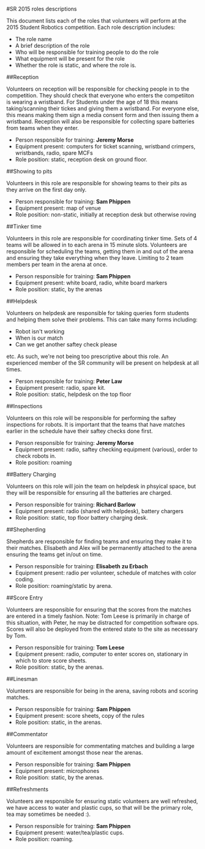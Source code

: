 #SR 2015 roles descriptions

This document lists each of the roles that volunteers will perform at the 2015
Student Robotics competition. Each role description includes:

* The role name
* A brief description of the role
* Who will be responsible for training people to do the role
* What equipment will be present for the role
* Whether the role is static, and where the role is.

##Reception

Volunteers on reception will be responsible for checking people in to the
competition. They should check that everyone who enters the competiiton is
wearing a wristband. For Students under the age of 18 this means
taking/scanning their tickes and giving them a wristband. For everyone else,
this means making them sign a media consent form and then issuing them a
wristband. Reception will also be responsible for collecting spare batteries
from teams when they enter.

* Person responsible for training: **Jeremy Morse**
* Equipment present: computers for ticket scanning, wristband crimpers,
                     wristbands, radio, spare MCFs
* Role position: static, reception desk on ground floor.

##Showing to pits

Volunteers in this role are responsible for showing teams to their pits as
they arrive on the first day only.

* Person responsible for training: **Sam Phippen**
* Equipment present: map of venue
* Role position: non-static, initially at reception desk but otherwise roving


##Tinker time

Volunteers in this role are responsible for coordinating tinker time. Sets of 4
teams will be allowed in to each arena in 15 minute slots. Volunteers are
responsible for scheduling the teams, getting them in and out of the arena and
ensuring they take everything when they leave. Limiting to 2 team members per
team in the arena at once.

* Person responsible for training: **Sam Phippen**
* Equipment present: white board, radio, white board markers
* Role position: static, by the arenas

##Helpdesk

Volunteers on helpdesk are responsible for taking queries form students and
helping them solve their problems. This can take many forms including:

* Robot isn't working
* When is our match
* Can we get another saftey check please

etc. As such, we're not being too prescriptive about this role. An experienced
member of the SR community will be present on helpdesk at all times.

* Person responsible for training: **Peter Law**
* Equipment present: radio, spare kit.
* Role position: static, helpdesk on the top floor

##Inspections

Volunteers on this role will be responsible for performing the saftey
inspections for robots. It is important that the teams that have matches
earlier in the schedule have their saftey checks done first.

* Person responsible for training: **Jeremy Morse**
* Equipment present: radio, saftey checking equipment (various), order to check
                     robots in.
* Role position: roaming

##Battery Charging

Volunteers on this role will join the team on helpdesk in phsyical space, but
they will be responsible for ensuring all the batteries are charged.

* Person responsible for training: **Richard Barlow**
* Equipment present: radio (shared with helpdesk), battery chargers
* Role position: static, top floor battery charging desk.

##Shepherding

Shepherds are responsible for finding teams and ensuring they make it to their
matches. Elisabeth and Alex will be permanently attached to the arena ensuring
the teams get in/out on time.

* Person responsible for training: **Elisabeth zu Erbach**
* Equipment present: radio per volunteer, schedule of matches with color coding.
* Role position: roaming/static by arena.

##Score Entry

Volunteers are responsible for ensuring that the scores from the matches are
entered in a timely fashion. Note: Tom Leese is primarily in charge of this
situation, with Peter, he may be distracted for competition software ops.
Scores will also be deployed from the entered state to the site as necessary by
Tom.

* Person responsible for training: **Tom Leese**
* Equipment present: radio, computer to enter scores on, stationary in which to
  store score sheets.
* Role position: static, by the arenas.

##Linesman

Volunteers are responsible for being in the arena, saving robots and scoring
matches.

* Person responsible for training: **Sam Phippen**
* Equipment present: score sheets, copy of the rules
* Role position: static, in the arenas.

##Commentator

Volunteers are responsible for commentating matches and building a large amount
of excitement amongst those near the arenas.

* Person responsible for training: **Sam Phippen**
* Equipment present: microphones
* Role position: static, by the arenas.

##Refreshments

Volunteers are responsible for ensuring static volunteers are well refreshed,
we have access to water and plastic cups, so that will be the primary role,
tea may sometimes be needed :).

* Person responsible for training: **Sam Phippen**
* Equipment present: water/tea/plastic cups.
* Role position: roaming.
